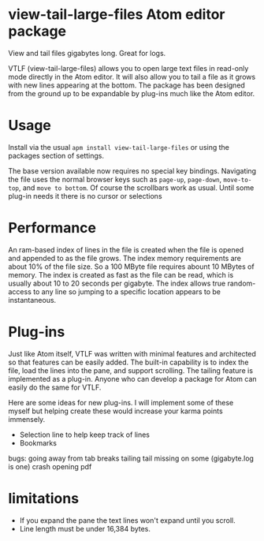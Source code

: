 # view-tail-large-files Atom editor package

View and tail files gigabytes long.  Great for logs.

VTLF (view-tail-large-files) allows you to open large text files in read-only mode directly in the Atom editor.  It will also allow you to tail a file as it grows  with new lines appearing at the bottom.  The package has been designed from the ground up to be expandable by plug-ins much like the Atom editor.


# Usage

Install via the usual `apm install view-tail-large-files` or using the packages section of settings.

The base version available now requires no special key bindings. Navigating the file uses the normal browser keys such as `page-up`, `page-down`, `move-to-top`, and `move to bottom`.  Of course the scrollbars work as usual.  Until some plug-in needs it there is no cursor or selections

# Performance

An ram-based index of lines in the file is created when the file is opened and appended to as the file grows.  The index memory requirements are about 10% of the file size.  So a 100 MByte file requires abount 10 MBytes of memory. The index is created as fast as the file can be read, which is usually about 10 to 20 seconds per gigabyte. The index allows true random-access to any line so jumping to a specific location appears to be instantaneous.

# Plug-ins

Just like Atom itself, VTLF was written with minimal features and architected so that features can be easily added.  The built-in capability is to index the file, load the lines into the pane, and support scrolling.  The tailing feature is implemented as a plug-in.   Anyone who can develop a package for Atom can easily do the same for VTLF.

Here are some ideas for new plug-ins. I will implement some of these myself but helping create these would increase your karma points immensely.

- Selection line to help keep track of lines
- Bookmarks


bugs:
  going away from tab breaks tailing
  tail missing on some (gigabyte.log is one)
  crash opening pdf
  
# limitations

- If you expand the pane the text lines won't expand until you scroll.
- Line length must be under 16,384 bytes.